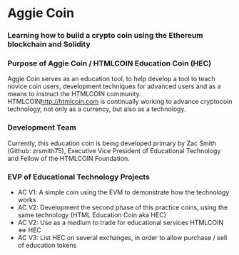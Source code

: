 # Aggie Coin
### Learning how to build a crypto coin using the Ethereum blockchain and Solidity


### Purpose of Aggie Coin / HTMLCOIN Education Coin (HEC)
Aggie Coin serves as an education tool, to help develop a tool to teach novice coin users, development techniques for advanced users and as a means to instruct the HTMLCOIN community. HTMLCOIN<http://htmlcoin.com> is continually working to advance cryptocoin technology, not only as a currency, but also as a technology.

### Development Team
Currently, this education coin is being developed primary by Zac Smith (Github: zrsmith75), Executive Vice President of Educational Technology and Fellow of the HTMLCOIN Foundation.

### EVP of Educational Technology Projects
* AC V1: A simple coin using the EVM to demonstrate how the technology works
* AC V2: Development the second phase of this practice coins, using the same technology (HTML Education Coin aka HEC)
* AC V2: Use as a medium to trade for educational services HTMLCOIN <=> HEC
* AC V3: List HEC on several exchanges, in order to allow purchase / sell of education tokens

